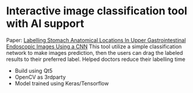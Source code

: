 # Interactive image classification tool with AI support
Paper: [Labelling Stomach Anatomical Locations In Upper Gastrointestinal Endoscopic Images Using a CNN](https://dl.acm.org/doi/10.1145/3368926.3369704)
This tool utilize a simple classification network to make images prediction, then the users can drag the labeled results to their preferred label. Helped doctors reduce their labelling time
- Build using Qt5
- OpenCV as 3rdparty
- Model trained using Keras/Tensorflow
